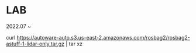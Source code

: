 # LAB
2022.07 ~

curl https://autoware-auto.s3.us-east-2.amazonaws.com/rosbag2/rosbag2-astuff-1-lidar-only.tar.gz | tar xz
